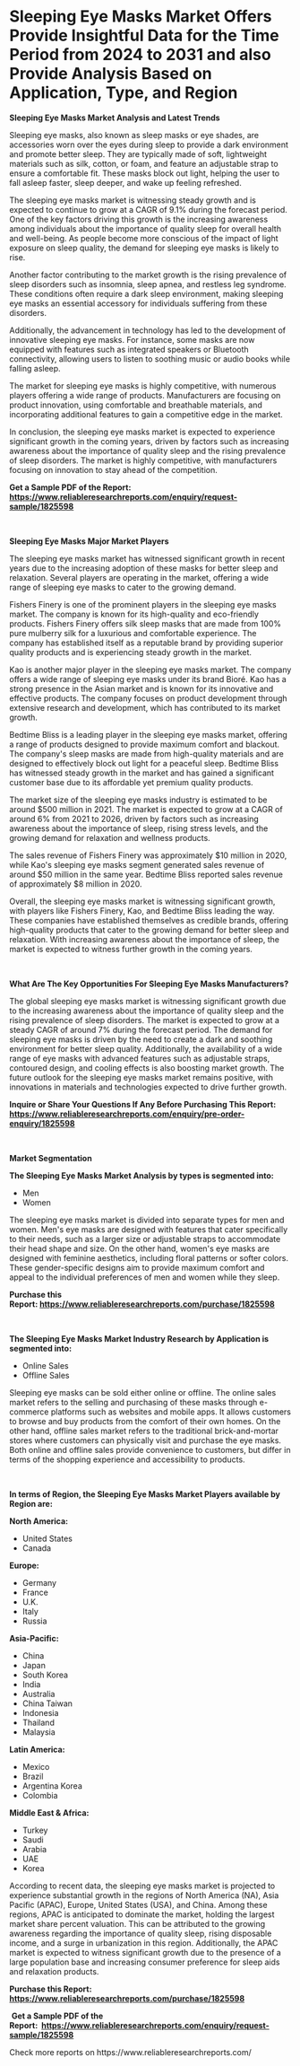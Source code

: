 <p><h1>Sleeping Eye Masks Market Offers Provide Insightful Data for the Time Period from 2024 to 2031 and also Provide Analysis Based on Application, Type, and Region</h1></p><p><strong>Sleeping Eye Masks Market Analysis and Latest Trends</strong></p>
<p><p>Sleeping eye masks, also known as sleep masks or eye shades, are accessories worn over the eyes during sleep to provide a dark environment and promote better sleep. They are typically made of soft, lightweight materials such as silk, cotton, or foam, and feature an adjustable strap to ensure a comfortable fit. These masks block out light, helping the user to fall asleep faster, sleep deeper, and wake up feeling refreshed.</p><p>The sleeping eye masks market is witnessing steady growth and is expected to continue to grow at a CAGR of 9.1% during the forecast period. One of the key factors driving this growth is the increasing awareness among individuals about the importance of quality sleep for overall health and well-being. As people become more conscious of the impact of light exposure on sleep quality, the demand for sleeping eye masks is likely to rise.</p><p>Another factor contributing to the market growth is the rising prevalence of sleep disorders such as insomnia, sleep apnea, and restless leg syndrome. These conditions often require a dark sleep environment, making sleeping eye masks an essential accessory for individuals suffering from these disorders.</p><p>Additionally, the advancement in technology has led to the development of innovative sleeping eye masks. For instance, some masks are now equipped with features such as integrated speakers or Bluetooth connectivity, allowing users to listen to soothing music or audio books while falling asleep.</p><p>The market for sleeping eye masks is highly competitive, with numerous players offering a wide range of products. Manufacturers are focusing on product innovation, using comfortable and breathable materials, and incorporating additional features to gain a competitive edge in the market.</p><p>In conclusion, the sleeping eye masks market is expected to experience significant growth in the coming years, driven by factors such as increasing awareness about the importance of quality sleep and the rising prevalence of sleep disorders. The market is highly competitive, with manufacturers focusing on innovation to stay ahead of the competition.</p></p>
<p><strong>Get a Sample PDF of the Report:&nbsp; <a href="https://www.reliableresearchreports.com/enquiry/request-sample/1825598">https://www.reliableresearchreports.com/enquiry/request-sample/1825598</a></strong></p>
<p>&nbsp;</p>
<p><strong>Sleeping Eye Masks Major Market Players</strong></p>
<p><p>The sleeping eye masks market has witnessed significant growth in recent years due to the increasing adoption of these masks for better sleep and relaxation. Several players are operating in the market, offering a wide range of sleeping eye masks to cater to the growing demand.</p><p>Fishers Finery is one of the prominent players in the sleeping eye masks market. The company is known for its high-quality and eco-friendly products. Fishers Finery offers silk sleep masks that are made from 100% pure mulberry silk for a luxurious and comfortable experience. The company has established itself as a reputable brand by providing superior quality products and is experiencing steady growth in the market.</p><p>Kao is another major player in the sleeping eye masks market. The company offers a wide range of sleeping eye masks under its brand Bioré. Kao has a strong presence in the Asian market and is known for its innovative and effective products. The company focuses on product development through extensive research and development, which has contributed to its market growth.</p><p>Bedtime Bliss is a leading player in the sleeping eye masks market, offering a range of products designed to provide maximum comfort and blackout. The company's sleep masks are made from high-quality materials and are designed to effectively block out light for a peaceful sleep. Bedtime Bliss has witnessed steady growth in the market and has gained a significant customer base due to its affordable yet premium quality products.</p><p>The market size of the sleeping eye masks industry is estimated to be around $500 million in 2021. The market is expected to grow at a CAGR of around 6% from 2021 to 2026, driven by factors such as increasing awareness about the importance of sleep, rising stress levels, and the growing demand for relaxation and wellness products.</p><p>The sales revenue of Fishers Finery was approximately $10 million in 2020, while Kao's sleeping eye masks segment generated sales revenue of around $50 million in the same year. Bedtime Bliss reported sales revenue of approximately $8 million in 2020.</p><p>Overall, the sleeping eye masks market is witnessing significant growth, with players like Fishers Finery, Kao, and Bedtime Bliss leading the way. These companies have established themselves as credible brands, offering high-quality products that cater to the growing demand for better sleep and relaxation. With increasing awareness about the importance of sleep, the market is expected to witness further growth in the coming years.</p></p>
<p>&nbsp;</p>
<p><strong>What Are The Key Opportunities For Sleeping Eye Masks Manufacturers?</strong></p>
<p><p>The global sleeping eye masks market is witnessing significant growth due to the increasing awareness about the importance of quality sleep and the rising prevalence of sleep disorders. The market is expected to grow at a steady CAGR of around 7% during the forecast period. The demand for sleeping eye masks is driven by the need to create a dark and soothing environment for better sleep quality. Additionally, the availability of a wide range of eye masks with advanced features such as adjustable straps, contoured design, and cooling effects is also boosting market growth. The future outlook for the sleeping eye masks market remains positive, with innovations in materials and technologies expected to drive further growth.</p></p>
<p><strong>Inquire or Share Your Questions If Any Before Purchasing This Report: <a href="https://www.reliableresearchreports.com/enquiry/pre-order-enquiry/1825598">https://www.reliableresearchreports.com/enquiry/pre-order-enquiry/1825598</a></strong></p>
<p>&nbsp;</p>
<p><strong>Market Segmentation</strong></p>
<p><strong>The Sleeping Eye Masks Market Analysis by types is segmented into:</strong></p>
<p><ul><li>Men</li><li>Women</li></ul></p>
<p><p>The sleeping eye masks market is divided into separate types for men and women. Men's eye masks are designed with features that cater specifically to their needs, such as a larger size or adjustable straps to accommodate their head shape and size. On the other hand, women's eye masks are designed with feminine aesthetics, including floral patterns or softer colors. These gender-specific designs aim to provide maximum comfort and appeal to the individual preferences of men and women while they sleep.</p></p>
<p><strong>Purchase this Report:&nbsp;<a href="https://www.reliableresearchreports.com/purchase/1825598">https://www.reliableresearchreports.com/purchase/1825598</a></strong></p>
<p>&nbsp;</p>
<p><strong>The Sleeping Eye Masks Market Industry Research by Application is segmented into:</strong></p>
<p><ul><li>Online Sales</li><li>Offline Sales</li></ul></p>
<p><p>Sleeping eye masks can be sold either online or offline. The online sales market refers to the selling and purchasing of these masks through e-commerce platforms such as websites and mobile apps. It allows customers to browse and buy products from the comfort of their own homes. On the other hand, offline sales market refers to the traditional brick-and-mortar stores where customers can physically visit and purchase the eye masks. Both online and offline sales provide convenience to customers, but differ in terms of the shopping experience and accessibility to products.</p></p>
<p>&nbsp;</p>
<p><strong>In terms of Region, the Sleeping Eye Masks Market Players available by Region are:</strong></p>
<p>
    <p> <strong> North America: </strong>
        <ul>
            <li>United States</li>
            <li>Canada</li>
        </ul>
        </p> 
    <p> <strong> Europe: </strong>
        <ul>
            <li>Germany</li>
            <li>France</li>
            <li>U.K.</li>
            <li>Italy</li>
            <li>Russia</li>
        </ul>
        </p> 
    <p> <strong> Asia-Pacific: </strong>
        <ul>
            <li>China</li>
            <li>Japan</li>
            <li>South Korea</li>
            <li>India</li>
            <li>Australia</li>
            <li>China Taiwan</li>
            <li>Indonesia</li>
            <li>Thailand</li>
            <li>Malaysia</li>
        </ul>
        </p> 
    <p> <strong> Latin America: </strong>
        <ul>
            <li>Mexico</li>
            <li>Brazil</li>
            <li>Argentina Korea</li>
            <li>Colombia</li>
        </ul>
        </p> 
    <p> <strong> Middle East & Africa: </strong>
        <ul>
            <li>Turkey</li>
            <li>Saudi</li>
            <li>Arabia</li>
            <li>UAE</li>
            <li>Korea</li>
        </ul>
    </p>
    </p>
<p><p>According to recent data, the sleeping eye masks market is projected to experience substantial growth in the regions of North America (NA), Asia Pacific (APAC), Europe, United States (USA), and China. Among these regions, APAC is anticipated to dominate the market, holding the largest market share percent valuation. This can be attributed to the growing awareness regarding the importance of quality sleep, rising disposable income, and a surge in urbanization in this region. Additionally, the APAC market is expected to witness significant growth due to the presence of a large population base and increasing consumer preference for sleep aids and relaxation products.</p></p>
<p><strong>Purchase this Report: <a href="https://www.reliableresearchreports.com/purchase/1825598">https://www.reliableresearchreports.com/purchase/1825598</a></strong></p>
<p>&nbsp;<strong>Get a Sample PDF of the Report:&nbsp;&nbsp;<a href="https://www.reliableresearchreports.com/enquiry/request-sample/1825598">https://www.reliableresearchreports.com/enquiry/request-sample/1825598</a></strong></p>
<p><strong></strong></p>
<p>Check more reports on https://www.reliableresearchreports.com/</p>